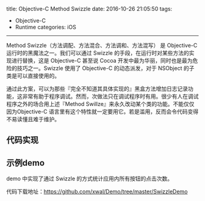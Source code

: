title: Objective-C Method Swizzle
date: 2016-10-26 21:05:50
tags:
- Objective-C
- Runtime
categories: iOS
---

Method Swizzle（方法调配、方法混合、方法调和、方法混写） 是 Objective-C 运行时的黑魔法之一。我们可以通过 Swizzle 的手段，在运行时对某些方法的实现进行替换，这是 Objective-C 甚至说 Cocoa 开发中最为华丽，同时也是最为危险的技巧之一。Swizzle 使用了 Objective-C 的动态派发，对于 NSObject 的子类是可以直接使用的。

通过此方案，可以为那些『完全不知道其具体实现的』黑盒方法增加日志记录功能，这非常有助于程序调试。然而，次做法只在调试程序时有用。很少有人在调试程序之外的场合用上述『Method Swillze』来永久改动某个类的功能。不能仅仅因为Objective-C 语言里有这个特性就一定要用它。若是滥用，反而会令代码变得不易读懂且难于维护。

<!-- more -->

## 代码实现

<script src="https://gist.github.com/xwal/4758787cda11d473c2abdf3ef5c63d67.js"></script>

## 示例demo

demo 中实现了通过 Swizzle 的方式统计应用内所有按钮的点击次数。

代码下载地址：<https://github.com/xwal/Demo/tree/master/SwizzleDemo>


